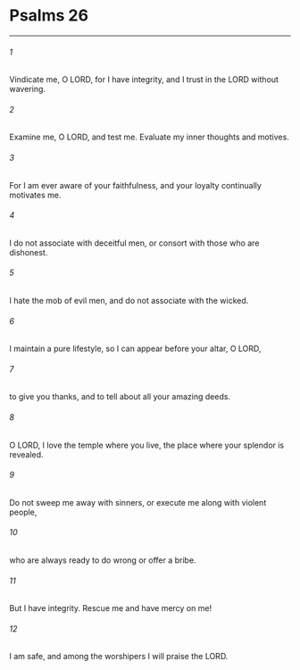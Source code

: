 # Psalms 26
***



###### 1 
Vindicate me, O LORD, for I have integrity, and I trust in the LORD without wavering. 

###### 2 
Examine me, O LORD, and test me. Evaluate my inner thoughts and motives. 

###### 3 
For I am ever aware of your faithfulness, and your loyalty continually motivates me. 

###### 4 
I do not associate with deceitful men, or consort with those who are dishonest. 

###### 5 
I hate the mob of evil men, and do not associate with the wicked. 

###### 6 
I maintain a pure lifestyle, so I can appear before your altar, O LORD, 

###### 7 
to give you thanks, and to tell about all your amazing deeds. 

###### 8 
O LORD, I love the temple where you live, the place where your splendor is revealed. 

###### 9 
Do not sweep me away with sinners, or execute me along with violent people, 

###### 10 
who are always ready to do wrong or offer a bribe. 

###### 11 
But I have integrity. Rescue me and have mercy on me! 

###### 12 
I am safe, and among the worshipers I will praise the LORD.
